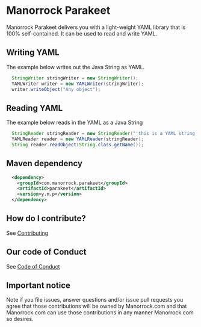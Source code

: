 # Manorrock Parakeet

Manorrock Parakeet delivers you with a light-weight YAML library that is 100% 
self-contained. It can be used to read and write YAML.

## Writing YAML

The example below writes out the Java String as YAML.

```java
  StringWriter stringWriter = new StringWriter();
  YAMLWriter writer = new YAMLWriter(stringWriter);
  writer.writeObject("Any object");
```

## Reading YAML

The example below reads in the YAML as a Java String 

```java
  StringReader stringReader = new StringReader("'this is a YAML string'");
  YAMLReader reader = new YAMLReader(stringReader);
  String reader.readObject(String.class.getName());
```

## Maven dependency

```xml
  <dependency>
    <groupId>com.manorrock.parakeet</groupId>
    <artifactId>parakeet</artifactId>
    <version>y.m.p</version>
  </dependency>
```

## How do I contribute?

See [Contributing](CONTRIBUTING.md)

## Our code of Conduct

See [Code of Conduct](CODE_OF_CONDUCT.md)

## Important notice

Note if you file issues, answer questions and/or issue pull requests you agree
that those contributions will be owned by Manorrock.com and that Manorrock.com
can use those contributions in any manner Manorrock.com so desires.
